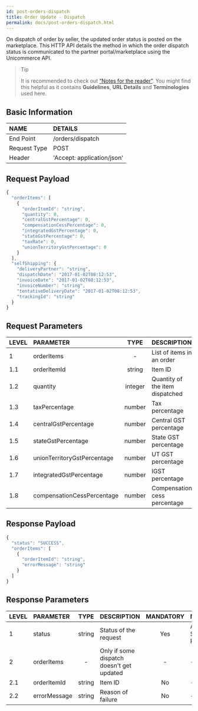 ```yaml
---
id: post-orders-dispatch
title: Order Update - Dispatch
permalink: docs/post-orders-dispatch.html
---
```


On dispatch of order by seller, the updated order status is posted on the marketplace. This HTTP API details the method in which the order dispatch status is communicated to the partner portal/marketplace using the Unicommerce API.

>Tip
>
>It is recommended to check out [“Notes for the reader”](/docs/notes-for-reader.html). You might find this helpful as it contains **Guidelines**, **URL Details** and **Terminologies** used here.


## Basic Information

| NAME             | DETAILS                                                                 | 
| :----------------| :---------------------------------------------------------------------  | 
| End Point       | /orders/dispatch                                           | 
| Request Type    | POST                                                     | 
| Header          | 'Accept: application/json'                                | 


    
## Request Payload

```js
{
  "orderItems": [
    {
      "orderItemId": "string",
      "quantity": 0,
      "centralGstPercentage": 0,
      "compensationCessPercentage": 0,
      "integratedGstPercentage": 0,
      "stateGstPercentage": 0,
      "taxRate": 0,
      "unionTerritoryGstPercentage": 0
    }
  ],
  "selfShipping": {
    "deliveryPartner": "string",
    "dispatchDate": "2017-01-02T08:12:53",
    "invoiceDate": "2017-01-02T08:12:53",
    "invoiceNumber": "string",
    "tentativeDeliveryDate": "2017-01-02T08:12:53",
    "trackingId": "string"
  }
}
```


## Request Parameters

| LEVEL       | PARAMETER            | TYPE   | DESCRIPTION                                                                     | MANDATORY | NOTES                                                                 |
|:-------------|:----------------------|:--------:|:-----------------------------------------|:-----------:|:------------------------|
| 1     | orderItems                  | -       | List of items in an order       | -          | -     | 
| 1.1   | orderItemId                 | string  | Item ID                         | Yes        | -     | 
| 1.2   | quantity                    | integer | Quantity of the item dispatched | Yes        | -     | 
| 1.3   | taxPercentage               | number  | Tax percentage                  | As applied | -     | 
| 1.4   | centralGstPercentage        | number  | Central GST percentage          | As applied | -     | 
| 1.5   | stateGstPercentage          | number  | State GST percentage            | As applied | -     | 
| 1.6   | unionTerritoryGstPercentage | number  | UT GST percentage               | As applied | -     | 
| 1.7   | integratedGstPercentage     | number  | IGST percentage                 | As applied | -     | 
| 1.8   | compensationCessPercentage  | number  | Compensation cess percentage    | As applied | -     | 






## Response Payload

```js
{
  "status": "SUCCESS",
  "orderItems": [
    {
      "orderItemId": "string",
      "errorMessage": "string"
    }
  ]
}
```

## Response Parameters

| LEVEL | PARAMETER    | TYPE   | DESCRIPTION                               | MANDATORY  | NOTES                                       | 
|:------|:-------------|:------:|:------------------------------------------|:----------:|:--------------------------------------------| 
| 1     | status       | string | Status of the request                     | Yes        | Allowable: SUCCESS, FAILED, PARTIAL_SUCCESS | 
| 2     | orderItems   | -      | Only if some dispatch doesn't get updated | -          | -                                           | 
| 2.1   | orderItemId  | string | Item ID                                   | No         | -                                           | 
| 2.2   | errorMessage | string | Reason of failure                         | No         | -                                           | 
 



